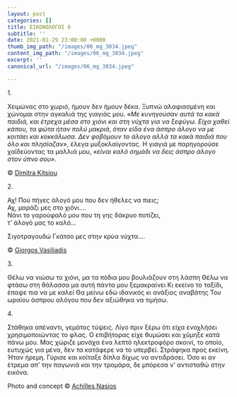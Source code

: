 ```yaml
---
layout: post
categories: []
title: ΕΙΚΟΝΟΛΟΓΟΙ 6
subtitle: ''
date: 2021-01-29 23:00:00 +0000
thumb_img_path: "/images/06_mg_3034.jpeg"
content_img_path: "/images/06_mg_3034.jpeg"
excerpt: ''
canonical_url: "/images/06_mg_3034.jpeg"

---
```

1\.

Χειμώνας στο χωριό, ήμουν δεν ήμουν δέκα. Ξυπνώ αλαφιασμένη και χώνομαι στην αγκαλιά της γιαγιάς μου. «_Με κυνηγούσαν αυτά τα κακά παιδιά, και έτρεχα μέσα στο χιόνι και στη νύχτα για να ξεφύγω. Είχα χαθεί κάπου, τα φώτα ήταν πολύ μακριά, όταν είδα ένα άσπρο άλογο να με κοιτάει και κοκκάλωσα. Δεν φοβόμουν το άλογο αλλά τα κακά παιδιά που όλο και πλησίαζαν»_, έλεγα μυξοκλαίγοντας. Η γιαγιά με παρηγορούσε χαϊδεύοντας τα μαλλιά μου, «_είναι καλό σημάδι να δεις άσπρο άλογο στον ύπνο σου»_.

© <a href="https://www.facebook.com/dimitra.kitsiou" target="blank"> Dimitra Kitsiou</a>

2\.

Αχ! Πού πήγες άλογό μου που δεν ήθελες να πιεις;  
Αχ, μαράζι μες στο χιόνι….  
Νάνι το γαρούφαλό μου που τη γης δάκρυο ποτίζει,  
τ’ άλογό μας το καλό…

Σιγοτραγουδώ Γκάτσο μες στην κρύα νύχτα....

© <a href="https://www.facebook.com/gvasiliadis" target="blank"> Giorgos Vasiliadis</a>

3\.

Θέλω να νιώσω το χιόνι, μα τα πόδια μου βουλιάζουν στη λάσπη Θέλω να φτάσω στη θάλασσα μα αυτή πάντα μου ξεμακραίνει Κι εκείνο το ταξίδι, έπαψε πια να με καλεί Θα μείνω εδώ ιδανικός κι ανάξιος αναβάτης Του ωραίου άσπρου αλόγου που δεν αξιώθηκα να τιμήσω.

4\.

Στάθηκα απέναντι, γεμάτος τύψεις. Λίγο πριν ξέρω ότι είχα ενοχλήσει χρησιμοποιώντας το φλας. Ο επιβήτορας είχε θυμώσει και χύμηξε κατά πάνω μου. Μας χώριζε μονάχα ένα λεπτό ηλεκτροφόρο σκοινί, το οποίο, ευτυχώς για μένα, δεν τα κατάφερε να το υπερβεί. Στράφηκα προς εκείνη. Ήταν ήρεμη. Γύρισε και κοίταξε δίπλα δίχως να αντιδράσει. Όσο κι αν έτρεμα απ’ την παγωνιά και την τρομάρα, δε μπόρεσα ν’ αντισταθώ στην εικόνα.

Photo and concept © <a href="https://anikon.org/" target="blank">Achilles Nasios</a>